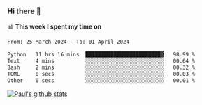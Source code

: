 ### Hi there 👋

📊 **This week I spent my time on**
<!--START_SECTION:waka-->

```txt
From: 25 March 2024 - To: 01 April 2024

Python   11 hrs 16 mins  ████████████████████████▓   98.99 %
Text     4 mins          ░░░░░░░░░░░░░░░░░░░░░░░░░   00.64 %
Bash     2 mins          ░░░░░░░░░░░░░░░░░░░░░░░░░   00.32 %
TOML     0 secs          ░░░░░░░░░░░░░░░░░░░░░░░░░   00.03 %
Other    0 secs          ░░░░░░░░░░░░░░░░░░░░░░░░░   00.01 %
```

<!--END_SECTION:waka-->


[![Paul's github stats](https://github-readme-stats.vercel.app/api?username=mickeyouyou&theme=dracula&show_icons=true)](https://github.com/anuraghazra/github-readme-stats)
